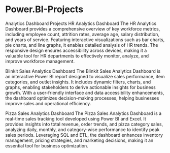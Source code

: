 # Power.BI-Projects
Analytics Dashboard Projects
HR Analytics Dashboard
The HR Analytics Dashboard provides a comprehensive overview of key workforce metrics, including employee count, attrition rates, average age, salary distribution, and years of service. Featuring interactive visualizations such as bar charts, pie charts, and line graphs, it enables detailed analysis of HR trends. The responsive design ensures accessibility across devices, making it a valuable tool for HR departments to effectively monitor, analyze, and improve workforce management.

Blinkit Sales Analytics Dashboard
The Blinkit Sales Analytics Dashboard is an interactive Power BI report designed to visualize sales performance, item categories, and outlet insights. It includes dynamic filters, charts, and graphs, enabling stakeholders to derive actionable insights for business growth. With a user-friendly interface and data accessibility enhancements, the dashboard optimizes decision-making processes, helping businesses improve sales and operational efficiency.

Pizza Sales Analytics Dashboard
The Pizza Sales Analytics Dashboard is a real-time sales tracking tool developed using Power BI and Excel. It provides insights into total revenue, order trends, and pizza category sales, analyzing daily, monthly, and category-wise performance to identify peak sales periods. Leveraging SQL and ETL, the dashboard enhances inventory management, pricing strategies, and marketing decisions, making it an essential tool for business optimization.
